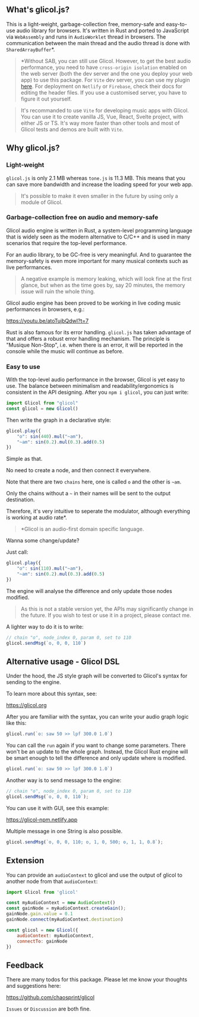 ## What's glicol.js?

This is a light-weight, garbage-collection free, memory-safe and easy-to-use audio library for browsers. It's written in Rust and ported to JavaScript via `WebAssembly` and runs in `AudioWorklet` thread in browsers. The communication between the main thread and the audio thread is done with `SharedArrayBuffer`*.

> *Without SAB, you can still use Glicol. However, to get the best audio performance, you need to have `cross-origin isolation` enabled on the web server (both the dev server and the one you deploy your web app) to use this package. For `Vite` dev server, you can use my plugin [here](https://github.com/chaosprint/vite-plugin-cross-origin-isolation). For deployment on `Netlify` or `Firebase`, check their docs for editing the header files. If you use a customised server, you have to figure it out yourself.

> It's recommanded to use `Vite` for developing music apps with Glicol. You can use it to create vanilla JS, Vue, React, Svelte project, with either JS or TS. It's way more faster than other tools and most of Glicol tests and demos are built with `Vite`.

## Why glicol.js?

### Light-weight
`glicol.js` is only 2.1 MB whereas `tone.js` is 11.3 MB. This means that you can save more bandwidth and increase the loading speed for your web app.

> It's possible to make it even smaller in the future by using only a module of Glicol.

### Garbage-collection free on audio and memory-safe

Glicol audio engine is written in Rust, a system-level programming language that is widely seen as the modern alternative to C/C++ and is used in many scenarios that require the top-level performance.

For an audio library, to be GC-free is very meaningful. And to guarantee the memory-safety is even more important for many musical contexts such as live performances.

> A negative example is memory leaking, which will look fine at the first glance, but when as the time goes by, say 20 minutes, the memory issue will ruin the whole thing.

Glicol audio engine has been proved to be working in live coding music performances in browsers, e.g.:

https://youtu.be/atoTujbQdwI?t=7

Rust is also famous for its error handling. `glicol.js` has taken advantage of that and offers a robust error handling mechanism. The principle is "Musique Non-Stop", i.e. when there is an error, it will be reported in the console while the music will continue as before.

### Easy to use

With the top-level audio performance in the browser, Glicol is yet easy to use. The balance between minimalism and readability/ergonomics is consistent in the API designing. After you `npm i glicol`, you can just write:

```js
import Glicol from "glicol"
const glicol = new Glicol()
```

Then write the graph in a declarative style:

```js
glicol.play({
    "o": sin(440).mul("~am"),
    "~am": sin(0.2).mul(0.3).add(0.5)
})
```

Simple as that.

No need to create a node, and then connect it everywhere.

Note that there are two `chains` here, one is called `o` and the other is `~am`.

Only the chains without a `~` in their names will be sent to the output destination.

Therefore, it's very intuitive to seperate the modulator, although everything is working at audio rate*.

> *Glicol is an audio-first domain specific language.

Wanna some change/update?

Just call:

```js
glicol.play({
    "o": sin(110).mul("~am"),
    "~am": sin(0.2).mul(0.3).add(0.5)
})
```

The engine will analyse the difference and only update those nodes modified.

> As this is not a stable version yet, the APIs may significantly change in the future. If you wish to test or use it in a project, please contact me.

A lighter way to do it is to write:

```js
// chain "o", node_index 0, param 0, set to 110
glicol.sendMsg(`o, 0, 0, 110`)
```

<!-- ## API reference (coming soon...)-->

## Alternative usage - Glicol DSL

Under the hood, the JS style graph will be converted to Glicol's syntax for sending to the engine.

To learn more about this syntax, see:

https://glicol.org

After you are familiar with the syntax, you can write your audio graph logic like this:

```js
glicol.run(`o: saw 50 >> lpf 300.0 1.0`)
```

You can call the `run` again if you want to change some parameters. There won't be an update to the whole graph. Instead, the Glicol Rust engine will be smart enough to tell the difference and only update where is modified.

```js
glicol.run(`o: saw 50 >> lpf 300.0 1.0`)
```

Another way is to send message to the engine:

```js
// chain "o", node_index 0, param 0, set to 110
glicol.sendMsg(`o, 0, 0, 110`);
```

You can use it with GUI, see this example:

https://glicol-npm.netlify.app

Multiple message in one String is also possible.

```js
glicol.sendMsg(`o, 0, 0, 110; o, 1, 0, 500; o, 1, 1, 0.8`);
```

## Extension

You can provide an `audioContext` to glicol and use the output of glicol to another node from that `audioContext`:

```js
import Glicol from 'glicol'

const myAudioContext = new AudioContext()
const gainNode = myAudioContext.createGain();
gainNode.gain.value = 0.1
gainNode.connect(myAudioContext.destination)

const glicol = new Glicol({
    audioContext: myAudioContext,
    connectTo: gainNode
})
```

## Feedback

There are many todos for this package. Please let me know your thoughts and suggestions here:

https://github.com/chaosprint/glicol

`Issues` or `Discussion` are both fine.